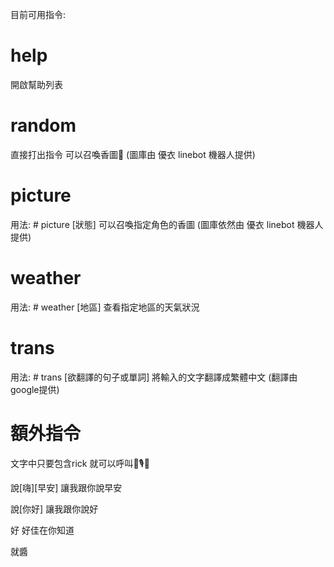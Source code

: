 目前可用指令:
# help
開啟幫助列表

# random
直接打出指令
可以召喚香圖🤩
(圖庫由 優衣 linebot 機器人提供)

# picture
用法: # picture [狀態]
可以召喚指定角色的香圖
(圖庫依然由 優衣 linebot 機器人提供)

# weather
用法: # weather [地區]
查看指定地區的天氣狀況

# trans
用法: # trans [欲翻譯的句子或單詞]
將輸入的文字翻譯成繁體中文
(翻譯由google提供)

# 額外指令
文字中只要包含rick
就可以呼叫👞🎙️🎵

說[嗨][早安]
讓我跟你說早安

說[你好]
讓我跟你說好

好
好佳在你知道

就醬